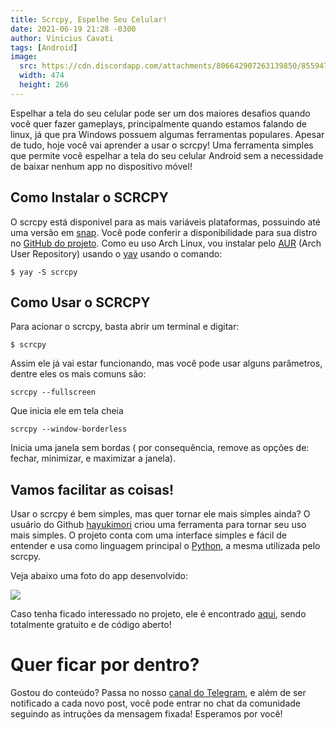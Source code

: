 ```yaml
---
title: Scrcpy, Espelhe Seu Celular!
date: 2021-06-19 21:28 -0300
author: Vinicius Cavati
tags: [Android]
image:
  src: https://cdn.discordapp.com/attachments/806642907263139850/855947361644969994/iu.png
  width: 474
  height: 266
---
```


Espelhar a tela do seu celular pode ser um dos maiores desafios quando você quer fazer gameplays, principalmente quando estamos falando de linux, já que pra Windows possuem algumas ferramentas populares. Apesar de tudo, hoje você vai aprender a usar o scrcpy! Uma ferramenta simples que permite você espelhar a tela do seu celular Android sem a necessidade de baixar nenhum app no dispositivo móvel!

## Como Instalar o SCRCPY

O scrcpy está disponivel para as mais variáveis plataformas, possuindo até uma versão em [snap](https://snapcraft.io/scrcpy). Você pode conferir a disponibilidade para sua distro no [GitHub do projeto](https://github.com/Genymobile/scrcpy). Como eu uso Arch Linux, vou instalar pelo [AUR](https://aur.archlinux.org/packages/scrcpy/) (Arch User Repository) usando o [yay](https://opentechlife.tk/posts/como-instalar-o-yay) usando o comando:

```
$ yay -S scrcpy
```

## Como Usar o SCRCPY

Para acionar o scrcpy, basta abrir um terminal e digitar:
```
$ scrcpy
```
Assim ele já vai estar funcionando, mas você pode usar alguns parâmetros, dentre eles os mais comuns são:

```
scrcpy --fullscreen 
```
Que inicia ele em tela cheia

```
scrcpy --window-borderless
```
Inicia uma janela sem bordas ( por consequência, remove as opções de: fechar, minimizar, e maximizar a janela).

## Vamos facilitar as coisas!

Usar o scrcpy é bem simples, mas quer tornar ele mais simples ainda? O usuário do Github [hayukimori](https://github.com/hayukimori) criou uma ferramenta para tornar seu uso mais simples. O projeto conta com uma interface simples e fácil de entender e usa como linguagem principal o [Python](https://www.python.org/), a mesma utilizada pelo scrcpy.

Veja abaixo uma foto do app desenvolvido:

![](https://telegra.ph/file/88aecc37f27aaa8dd6421.png)

Caso tenha ficado interessado no projeto, ele é encontrado [aqui](https://github.com/hayukimori/scrcpy-pyqtgui), sendo totalmente gratuito e de código aberto!

# Quer ficar por dentro?

Gostou do conteúdo? Passa no nosso [canal do Telegram](https://t.me/opentechlife), e além de ser notificado a cada novo post, você pode entrar no chat da comunidade seguindo as intruções da mensagem fixada! Esperamos por você!
